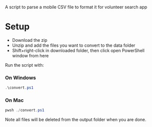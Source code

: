 A script to parse a mobile CSV file to format it for volunteer search app

# Setup

* Download the zip
* Unzip and add the files you want to convert to the data folder
* Shift+right-click in downloaded folder, then click open PowerShell window from here

Run the script with:

### On Windows
```powershell
.\convert.ps1
```

### On Mac
```powershell
pwsh ./convert.ps1
```

Note all files will be deleted from the output folder when you are done.